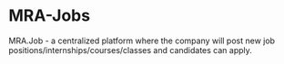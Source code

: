 # MRA-Jobs
MRA.Job - a centralized platform where the company will post new job positions/internships/courses/classes and candidates can apply.

